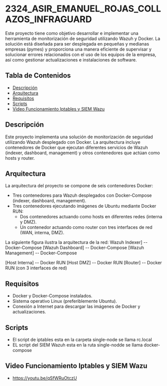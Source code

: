 # 2324_ASIR_EMANUEL_ROJAS_COLLAZOS_INFRAGUARD

Este proyecto tiene como objetivo desarrollar e implementar una herramienta de monitorización de seguridad utilizando Wazuh y Docker. La solución está diseñada para ser desplegada en pequeñas y medianas empresas (pymes) y proporciona una manera eficiente de supervisar y solucionar errores relacionados con el uso de los equipos de la empresa, así como gestionar actualizaciones e instalaciones de software.

## Tabla de Contenidos

- [Descripción](#descripción)
- [Arquitectura](#arquitectura)
- [Requisitos](#requisitos)
- [Scripts](#Scripts)
- [Video Funcionamiento Iptables y SIEM Wazu](#Video_Funcionamiento_Iptables_y_SIEM_Wazu)

## Descripción

Este proyecto implementa una solución de monitorización de seguridad utilizando Wazuh desplegado con Docker. La arquitectura incluye contenedores de Docker que ejecutan diferentes servicios de Wazuh (indexer, dashboard, management) y otros contenedores que actúan como hosts y router.

## Arquitectura

La arquitectura del proyecto se compone de seis contenedores Docker:
- Tres contenedores para Wazuh desplegados con Docker-Compose (indexer, dashboard, management).
- Tres contenedores ejecutando imágenes de Ubuntu mediante Docker RUN:
  - Dos contenedores actuando como hosts en diferentes redes (interna y DMZ).
  - Un contenedor actuando como router con tres interfaces de red (WAN, interna, DMZ).

La siguiente figura ilustra la arquitectura de la red:
Wazuh Indexer] -- Docker-Compose
[Wazuh Dashboard] -- Docker-Compose
[Wazuh Management] -- Docker-Compose

[Host Interna] -- Docker RUN
[Host DMZ] -- Docker RUN
[Router] -- Docker RUN (con 3 interfaces de red)


## Requisitos

- Docker y Docker-Compose instalados.
- Sistema operativo Linux (preferiblemente Ubuntu).
- Conexión a Internet para descargar las imágenes de Docker y actualizaciones.

## Scripts

- El script de iptables esta en la carpeta single-node se llama rc.local
- EL script del SIEM Wazuh esta en la ruta single-nodde se llama docker-compose

## Video Funcionamiento Iptables y SIEM Wazu

- https://youtu.be/qSfWRuOtczU

